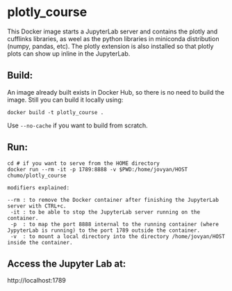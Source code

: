 # plotly_course

This Docker image starts a JupyterLab server and contains the plotly and cufflinks libraries,
as weel as the python libraries in miniconda distribution (numpy, pandas, etc). The plotly extension
is also installed so that plotly plots can show up inline in the JupyterLab.

## Build:

An image already built exists in Docker Hub, so there is no need to build the image.
Still you can build it locally using:

`docker build -t plotly_course .`

Use `--no-cache` if you want to build from scratch.

## Run:

```
cd # if you want to serve from the HOME directory
docker run --rm -it -p 1789:8888 -v $PWD:/home/jovyan/HOST chumo/plotly_course
```

```
modifiers explained:

--rm : to remove the Docker container after finishing the JupyterLab server with CTRL+c.
 -it : to be able to stop the JupyterLab server running on the container.
 -p  : to map the port 8888 internal to the running container (where JypyterLab is running) to the port 1789 outside the container.
 -v  : to mount a local directory into the directory /home/jovyan/HOST inside the container.

```

## Access the Jupyter Lab at:

http://localhost:1789


